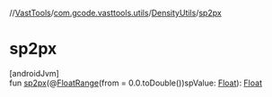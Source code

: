 //[VastTools](../../../index.md)/[com.gcode.vasttools.utils](../index.md)/[DensityUtils](index.md)/[sp2px](sp2px.md)

# sp2px

[androidJvm]\
fun [sp2px](sp2px.md)(@[FloatRange](https://developer.android.com/reference/kotlin/androidx/annotation/FloatRange.html)(from = 0.0.toDouble())spValue: [Float](https://kotlinlang.org/api/latest/jvm/stdlib/kotlin/-float/index.html)): [Float](https://kotlinlang.org/api/latest/jvm/stdlib/kotlin/-float/index.html)
